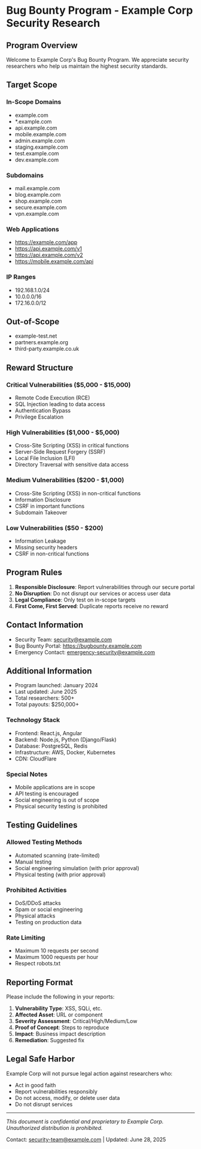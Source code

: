 # Bug Bounty Program - Example Corp Security Research

## Program Overview
Welcome to Example Corp's Bug Bounty Program. We appreciate security researchers who help us maintain the highest security standards.

## Target Scope

### In-Scope Domains
- example.com
- *.example.com
- api.example.com
- mobile.example.com
- admin.example.com
- staging.example.com
- test.example.com
- dev.example.com

### Subdomains
- mail.example.com
- blog.example.com
- shop.example.com
- secure.example.com
- vpn.example.com

### Web Applications
- https://example.com/app
- https://api.example.com/v1
- https://api.example.com/v2
- https://mobile.example.com/api

### IP Ranges
- 192.168.1.0/24
- 10.0.0.0/16
- 172.16.0.0/12

## Out-of-Scope
- example-test.net
- partners.example.org
- third-party.example.co.uk

## Reward Structure

### Critical Vulnerabilities ($5,000 - $15,000)
- Remote Code Execution (RCE)
- SQL Injection leading to data access
- Authentication Bypass
- Privilege Escalation

### High Vulnerabilities ($1,000 - $5,000)
- Cross-Site Scripting (XSS) in critical functions
- Server-Side Request Forgery (SSRF)
- Local File Inclusion (LFI)
- Directory Traversal with sensitive data access

### Medium Vulnerabilities ($200 - $1,000)
- Cross-Site Scripting (XSS) in non-critical functions
- Information Disclosure
- CSRF in important functions
- Subdomain Takeover

### Low Vulnerabilities ($50 - $200)
- Information Leakage
- Missing security headers
- CSRF in non-critical functions

## Program Rules

1. **Responsible Disclosure**: Report vulnerabilities through our secure portal
2. **No Disruption**: Do not disrupt our services or access user data
3. **Legal Compliance**: Only test on in-scope targets
4. **First Come, First Served**: Duplicate reports receive no reward

## Contact Information
- Security Team: security@example.com
- Bug Bounty Portal: https://bugbounty.example.com
- Emergency Contact: emergency-security@example.com

## Additional Information
- Program launched: January 2024
- Last updated: June 2025
- Total researchers: 500+
- Total payouts: $250,000+

### Technology Stack
- Frontend: React.js, Angular
- Backend: Node.js, Python (Django/Flask)
- Database: PostgreSQL, Redis
- Infrastructure: AWS, Docker, Kubernetes
- CDN: CloudFlare

### Special Notes
- Mobile applications are in scope
- API testing is encouraged
- Social engineering is out of scope
- Physical security testing is prohibited

## Testing Guidelines

### Allowed Testing Methods
- Automated scanning (rate-limited)
- Manual testing
- Social engineering simulation (with prior approval)
- Physical testing (with prior approval)

### Prohibited Activities
- DoS/DDoS attacks
- Spam or social engineering
- Physical attacks
- Testing on production data

### Rate Limiting
- Maximum 10 requests per second
- Maximum 1000 requests per hour
- Respect robots.txt

## Reporting Format

Please include the following in your reports:
1. **Vulnerability Type**: XSS, SQLi, etc.
2. **Affected Asset**: URL or component
3. **Severity Assessment**: Critical/High/Medium/Low
4. **Proof of Concept**: Steps to reproduce
5. **Impact**: Business impact description
6. **Remediation**: Suggested fix

## Legal Safe Harbor

Example Corp will not pursue legal action against researchers who:
- Act in good faith
- Report vulnerabilities responsibly
- Do not access, modify, or delete user data
- Do not disrupt services

---

*This document is confidential and proprietary to Example Corp. Unauthorized distribution is prohibited.*

Contact: security-team@example.com | Updated: June 28, 2025
